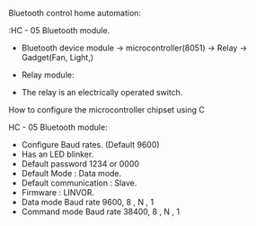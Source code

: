 Bluetooth control home automation:

:HC - 05 Bluetooth module.
* Bluetooth device module -> microcontroller(8051) -> Relay -> Gadget(Fan, Light,)

- Relay module:
* The relay is an electrically operated switch.

How to configure the microcontroller chipset using C


 HC - 05 Bluetooth module:

- Configure Baud rates. (Default 9600)
- Has an LED blinker.
- Default password 1234 or 0000
- Default Mode : Data mode.
- Default communication : Slave.
- Firmware : LINVOR.
- Data mode Baud rate 9600, 8 , N , 1
- Command  mode Baud rate 38400, 8 , N , 1


